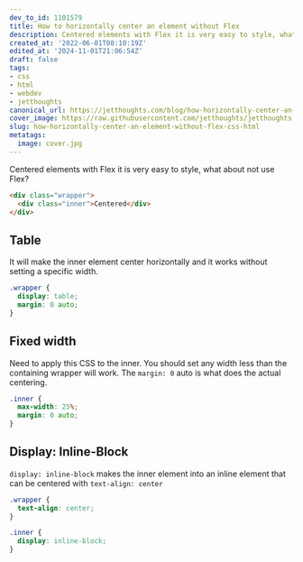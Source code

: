 ```yaml
---
dev_to_id: 1101579
title: How to horizontally center an element without Flex
description: Centered elements with Flex it is very easy to style, what about not use Flex?    &lt;div...
created_at: '2022-06-01T08:10:19Z'
edited_at: '2024-11-01T21:06:54Z'
draft: false
tags:
- css
- html
- webdev
- jetthoughts
canonical_url: https://jetthoughts.com/blog/how-horizontally-center-an-element-without-flex-css-html/
cover_image: https://raw.githubusercontent.com/jetthoughts/jetthoughts.github.io/master/content/blog/how-horizontally-center-an-element-without-flex-css-html/cover.jpg
slug: how-horizontally-center-an-element-without-flex-css-html
metatags:
  image: cover.jpg
---
```

Centered elements with Flex it is very easy to style, what about not use Flex?
```html
<div class="wrapper">
  <div class="inner">Centered</div>
</div>
```

## Table
It will make the inner element center horizontally and it works without setting a specific width.
```css
.wrapper {
  display: table;
  margin: 0 auto;
}
```

## Fixed width
Need to apply this CSS to the inner. You should set any width less than the containing wrapper will work. The `margin: 0` auto is what does the actual centering.
```css
.inner {
  max-width: 25%;
  margin: 0 auto;
}
```

## Display: Inline-Block
`display: inline-block` makes the inner element into an inline element that can be centered with `text-align: center`
```css
.wrapper {
  text-align: center;
}

.inner {
  display: inline-block;
}
```
